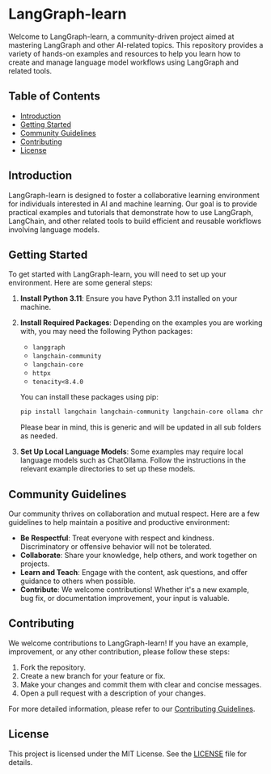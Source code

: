 # LangGraph-learn

Welcome to LangGraph-learn, a community-driven project aimed at mastering LangGraph and other AI-related topics. This repository provides a variety of hands-on examples and resources to help you learn how to create and manage language model workflows using LangGraph and related tools.

## Table of Contents

- [Introduction](#introduction)
- [Getting Started](#getting-started)
- [Community Guidelines](#community-guidelines)
- [Contributing](#contributing)
- [License](#license)

## Introduction

LangGraph-learn is designed to foster a collaborative learning environment for individuals interested in AI and machine learning. Our goal is to provide practical examples and tutorials that demonstrate how to use LangGraph, LangChain, and other related tools to build efficient and reusable workflows involving language models.

## Getting Started

To get started with LangGraph-learn, you will need to set up your environment. Here are some general steps:

1. **Install Python 3.11**: Ensure you have Python 3.11 installed on your machine.
2. **Install Required Packages**: Depending on the examples you are working with, you may need the following Python packages:
   - `langgraph`
   - `langchain-community`
   - `langchain-core`
   - `httpx`
   - `tenacity<8.4.0`

   You can install these packages using pip:
   ```bash
   pip install langchain langchain-community langchain-core ollama chromadb langgraph
   ```
   Please bear in mind, this is generic and will be updated in all sub folders as needed.

3. **Set Up Local Language Models**: Some examples may require local language models such as ChatOllama. Follow the instructions in the relevant example directories to set up these models.

## Community Guidelines

Our community thrives on collaboration and mutual respect. Here are a few guidelines to help maintain a positive and productive environment:

- **Be Respectful**: Treat everyone with respect and kindness. Discriminatory or offensive behavior will not be tolerated.
- **Collaborate**: Share your knowledge, help others, and work together on projects.
- **Learn and Teach**: Engage with the content, ask questions, and offer guidance to others when possible.
- **Contribute**: We welcome contributions! Whether it's a new example, bug fix, or documentation improvement, your input is valuable.

## Contributing

We welcome contributions to LangGraph-learn! If you have an example, improvement, or any other contribution, please follow these steps:

1. Fork the repository.
2. Create a new branch for your feature or fix.
3. Make your changes and commit them with clear and concise messages.
4. Open a pull request with a description of your changes.

For more detailed information, please refer to our [Contributing Guidelines](CONTRIBUTING.md).

## License

This project is licensed under the MIT License. See the [LICENSE](LICENSE) file for details.
